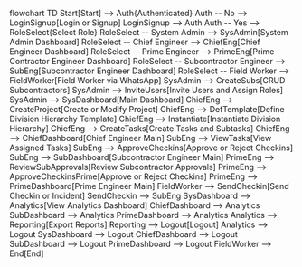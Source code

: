 flowchart TD
Start[Start] --> Auth{Authenticated}
Auth -- No --> LoginSignup[Login or Signup]
LoginSignup --> Auth
Auth -- Yes --> RoleSelect{Select Role}
RoleSelect -- System Admin --> SysAdmin[System Admin Dashboard]
RoleSelect -- Chief Engineer --> ChiefEng[Chief Engineer Dashboard]
RoleSelect -- Prime Engineer --> PrimeEng[Prime Contractor Engineer Dashboard]
RoleSelect -- Subcontractor Engineer --> SubEng[Subcontractor Engineer Dashboard]
RoleSelect -- Field Worker --> FieldWorker[Field Worker via WhatsApp]
SysAdmin --> CreateSubs[CRUD Subcontractors]
SysAdmin --> InviteUsers[Invite Users and Assign Roles]
SysAdmin --> SysDashboard[Main Dashboard]
ChiefEng --> CreateProject[Create or Modify Project]
ChiefEng --> DefTemplate[Define Division Hierarchy Template]
ChiefEng --> Instantiate[Instantiate Division Hierarchy]
ChiefEng --> CreateTasks[Create Tasks and Subtasks]
ChiefEng --> ChiefDashboard[Chief Engineer Main]
SubEng --> ViewTasks[View Assigned Tasks]
SubEng --> ApproveCheckins[Approve or Reject Checkins]
SubEng --> SubDashboard[Subcontractor Engineer Main]
PrimeEng --> ReviewSubApprovals[Review Subcontractor Approvals]
PrimeEng --> ApproveCheckinsPrime[Approve or Reject Checkins]
PrimeEng --> PrimeDashboard[Prime Engineer Main]
FieldWorker --> SendCheckin[Send Checkin or Incident]
SendCheckin --> SubEng
SysDashboard --> Analytics[View Analytics Dashboard]
ChiefDashboard --> Analytics
SubDashboard --> Analytics
PrimeDashboard --> Analytics
Analytics --> Reporting[Export Reports]
Reporting --> Logout[Logout]
Analytics --> Logout
SysDashboard --> Logout
ChiefDashboard --> Logout
SubDashboard --> Logout
PrimeDashboard --> Logout
FieldWorker --> End[End]
